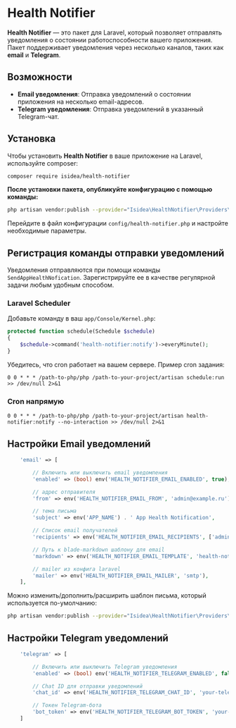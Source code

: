 # Health Notifier

**Health Notifier** — это пакет для Laravel, который позволяет отправлять уведомления о состоянии работоспособности вашего приложения. Пакет поддерживает уведомления через несколько каналов, таких как **email** и **Telegram**.

## Возможности
- **Email уведомления**: Отправка уведомлений о состоянии приложения на несколько email-адресов.
- **Telegram уведомления**: Отправка уведомлений в указанный Telegram-чат.

## Установка

Чтобы установить **Health Notifier** в ваше приложение на Laravel, используйте composer:


```bash
composer require isidea/health-notifier
```

**После установки пакета, опубликуйте конфигурацию с помощью команды:**

```bash
php artisan vendor:publish --provider="Isidea\HealthNotifier\Providers\HealthNotifierServiceProvider" --tag="config"
```

Перейдите в файл конфигурации `config/health-notifier.php` и настройте необходимые параметры.

## Регистрация команды отправки уведомлений

Уведомления отправляются при помощи команды `SendAppHealthNofication`. Зарегистрируйте ее в качестве регулярной задачи любым удобным способом.

### Laravel Scheduler

Добавьте команду в ваш `app/Console/Kernel.php`:

```php
protected function schedule(Schedule $schedule)
{
    $schedule->command('health-notifier:notify')->everyMinute();
}
```

Убедитесь, что cron работает на вашем сервере. Пример cron задания:

```cron
0 0 * * * /path-to-php/php /path-to-your-project/artisan schedule:run >> /dev/null 2>&1
```

### Cron напрямую

```cron
0 0 * * * /path-to-php/php /path-to-your-project/artisan health-notifier:notify --no-interaction >> /dev/null 2>&1
```

## Настройки Email уведомлений

```php
    'email' => [

        // Включить или выключить email уведомления
        'enabled' => (bool) env('HEALTH_NOTIFIER_EMAIL_ENABLED', true),

        // адрес отправителя
        'from' => env('HEALTH_NOTIFIER_EMAIL_FROM', 'admin@example.ru'),

        // тема письма
        'subject' => env('APP_NAME') . ' App Health Notification',

        // Список email получателей
        'recipients' => env('HEALTH_NOTIFIER_EMAIL_RECIPIENTS', ['admin@example.ru']),

        // Путь к blade-markdown шаблону для email
        'markdown' => env('HEALTH_NOTIFIER_EMAIL_TEMPLATE', 'health-notifier::mail.notification'),

        // mailer из конфига laravel
        'mailer' => env('HEALTH_NOTIFIER_EMAIL_MAILER', 'smtp'),
    ],
```

Можно изменить/дополнить/расширить шаблон письма, который используется по-умолчанию:
```bash
php artisan vendor:publish --provider="Isidea\HealthNotifier\Providers\HealthNotifierServiceProvider" --tag="views"
```

## Настройки Telegram уведомлений

```php
    'telegram' => [

        // Включить или выключить Telegram уведомления
        'enabled' => (bool) env('HEALTH_NOTIFIER_TELEGRAM_ENABLED', false),

        // Chat ID для отправки уведомлений
        'chat_id' => env('HEALTH_NOTIFIER_TELEGRAM_CHAT_ID', 'your-telegram-chat-id'),

        // Токен Telegram-бота
        'bot_token' => env('HEALTH_NOTIFIER_TELEGRAM_BOT_TOKEN', 'your-bot-token')
    ]
```

